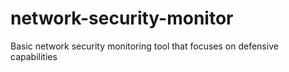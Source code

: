 # network-security-monitor
Basic network security monitoring tool that focuses on defensive capabilities
